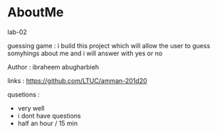 # AboutMe

lab-02
 
 guessing game :
 i build this project which will allow the user to guess somyhings about me and i will answer with yes or no

 Author : ibraheem abugharbieh

 links : 
 https://github.com/LTUC/amman-201d20


 qusetions :
 - very well 
 - i dont have questions
 - half an hour / 15 min